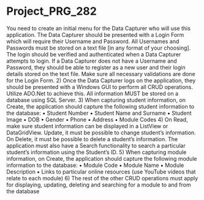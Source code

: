 # Project_PRG_282

You need to create an initial menu for the Data Capturer who will use
this application. The Data Capturer should be presented with a Login
Form which will require their Username and Password. All Usernames
and Passwords must be stored on a text file [in any format of your
choosing]. The login should be verified and authenticated when a Data
Capturer attempts to login. If a Data Capturer does not have a
Username and Password, they should be able to register as a new user
and their login details stored on the text file. Make sure all necessary
validations are done for the Login Form.
2) Once the Data Capturer logs on the application, they should be
presented with a Windows GUI to perform all CRUD operations. Utilize
ADO.Net to achieve this. All information MUST be stored on a database
using SQL Server.
3) When capturing student information, on Create, the application should
capture the following student information to the database:
▪ Student Number
▪ Student Name and Surname
▪ Student Image
▪ DOB
▪ Gender
▪ Phone
▪ Address
▪ Module Codes
4) On Read, make sure student information can be displayed in a ListView
or DataGridView. Update, it must be possible to change student’s
information. On Delete, it must be possible to delete a student’s
information. The application must also have a Search functionality to
search a particular student’s information using the Student’s ID.
5) When capturing module information, on Create, the application should
capture the following module information to the database:
▪ Module Code
▪ Module Name
▪ Module Description
▪ Links to particular online resources (use YouTube videos that
relate to each module)
6) The rest of the other CRUD operations must apply for displaying,
updating, deleting and searching for a module to and from the
database
